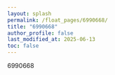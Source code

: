 ```yaml
---
layout: splash
permalink: /float_pages/6990668/
title: "6990668"
author_profile: false
last_modified_at: 2025-06-13
toc: false
---
```

 
6990668
